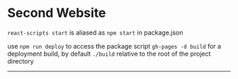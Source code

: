 # Second Website

`react-scripts start` is aliased as `npm start` in package.json

use `npm run deploy` to access the package script `gh-pages -d build` for a deployment build, by default `./build` relative to the root of the project directory

---
